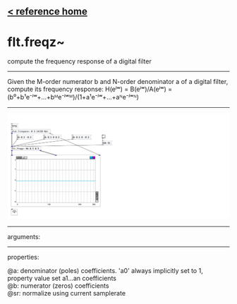 [< reference home](index.html)
---

# flt.freqz~


compute the frequency response of a digital filter

---

Given the M-order numerator b and N-order denominator a of a digital filter,
            compute its frequency response: H(eʲʷ) = B(eʲʷ)/A(eʲʷ) =
            (b⁰+b¹e⁻ʲʷ+...+bᴹe⁻ʲʷᴹ)/(1+a¹e⁻ʲʷ+...+aᴺe⁻ʲʷᴺ)
<br>


---


![example](examples/flt.freqz~-example.jpg)

---
arguments:


---
properties:

@a: denominator (poles) coefficients. &#39;a0&#39; always
            implicitly set to 1, property value set a1...an coefficients<br>
@b: numerator (zeros) coefficients<br>
@sr: normalize using current
            samplerate<br>

